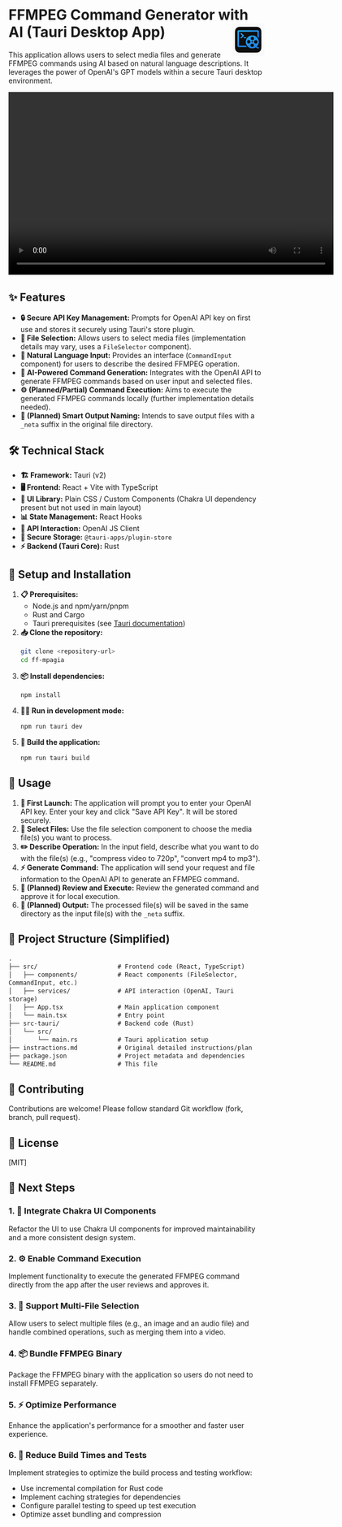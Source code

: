 # FFMPEG Command Generator with AI (Tauri Desktop App) <img src="src-tauri/icons/128x128.png" alt="App Icon" width="64" height="64" align="right"/>

This application allows users to select media files and generate FFMPEG commands using AI based on natural language descriptions. It leverages the power of OpenAI's GPT models within a secure Tauri desktop environment.

<video width="640" height="360" controls>
  <source src="sample.mp4" type="video/mp4">
  Your browser does not support the video tag.
</video>

## ✨ Features

*   **🔒 Secure API Key Management:** Prompts for OpenAI API key on first use and stores it securely using Tauri's store plugin.
*   **📂 File Selection:** Allows users to select media files (implementation details may vary, uses a `FileSelector` component).
*   **💬 Natural Language Input:** Provides an interface (`CommandInput` component) for users to describe the desired FFMPEG operation.
*   **🧠 AI-Powered Command Generation:** Integrates with the OpenAI API to generate FFMPEG commands based on user input and selected files.
*   **⚙️ (Planned/Partial) Command Execution:** Aims to execute the generated FFMPEG commands locally (further implementation details needed).
*   **📝 (Planned) Smart Output Naming:** Intends to save output files with a `_neta` suffix in the original file directory.

## 🛠️ Technical Stack

*   **🏗️ Framework:** Tauri (v2)
*   **🖥️ Frontend:** React + Vite with TypeScript
*   **🎨 UI Library:** Plain CSS / Custom Components (Chakra UI dependency present but not used in main layout)
*   **📊 State Management:** React Hooks
*   **🔌 API Interaction:** OpenAI JS Client
*   **🔐 Secure Storage:** `@tauri-apps/plugin-store`
*   **⚡ Backend (Tauri Core):** Rust

## 🚀 Setup and Installation

1.  **📋 Prerequisites:**
    *   Node.js and npm/yarn/pnpm
    *   Rust and Cargo
    *   Tauri prerequisites (see [Tauri documentation](https://tauri.app/v1/guides/getting-started/prerequisites/))
2.  **📥 Clone the repository:**
    ```bash
    git clone <repository-url>
    cd ff-mpagia
    ```
3.  **📦 Install dependencies:**
    ```bash
    npm install
    ```
4.  **🏃‍♂️ Run in development mode:**
    ```bash
    npm run tauri dev
    ```
5.  **🔨 Build the application:**
    ```bash
    npm run tauri build
    ```

## 📖 Usage

1.  **🔑 First Launch:** The application will prompt you to enter your OpenAI API key. Enter your key and click "Save API Key". It will be stored securely.
2.  **📁 Select Files:** Use the file selection component to choose the media file(s) you want to process.
3.  **✏️ Describe Operation:** In the input field, describe what you want to do with the file(s) (e.g., "compress video to 720p", "convert mp4 to mp3").
4.  **⚡ Generate Command:** The application will send your request and file information to the OpenAI API to generate an FFMPEG command.
5.  **👀 (Planned) Review and Execute:** Review the generated command and approve it for local execution.
6.  **💾 (Planned) Output:** The processed file(s) will be saved in the same directory as the input file(s) with the `_neta` suffix.

## 📂 Project Structure (Simplified)

```
.
├── src/                      # Frontend code (React, TypeScript)
│   ├── components/           # React components (FileSelector, CommandInput, etc.)
│   ├── services/             # API interaction (OpenAI, Tauri storage)
│   ├── App.tsx               # Main application component
│   └── main.tsx              # Entry point
├── src-tauri/                # Backend code (Rust)
│   └── src/
│       └── main.rs           # Tauri application setup
├── instractions.md           # Original detailed instructions/plan
├── package.json              # Project metadata and dependencies
└── README.md                 # This file
```

## 🤝 Contributing

Contributions are welcome! Please follow standard Git workflow (fork, branch, pull request).

## 📜 License

[MIT]

## 🔮 Next Steps

### 1. **🎨 Integrate Chakra UI Components**
Refactor the UI to use Chakra UI components for improved maintainability and a more consistent design system.

### 2. **⚙️ Enable Command Execution**
Implement functionality to execute the generated FFMPEG command directly from the app after the user reviews and approves it.

### 3. **📂 Support Multi-File Selection**
Allow users to select multiple files (e.g., an image and an audio file) and handle combined operations, such as merging them into a video.

### 4. **📦 Bundle FFMPEG Binary**
Package the FFMPEG binary with the application so users do not need to install FFMPEG separately.

### 5. **⚡ Optimize Performance**
Enhance the application's performance for a smoother and faster user experience.

### 6. **🚀 Reduce Build Times and Tests**
Implement strategies to optimize the build process and testing workflow:
- Use incremental compilation for Rust code
- Implement caching strategies for dependencies
- Configure parallel testing to speed up test execution
- Optimize asset bundling and compression
